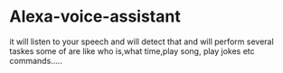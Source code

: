 # Alexa-voice-assistant
it will listen to your speech and will detect that
and will perform several taskes
some of are like who is,what time,play song,
play jokes etc commands.....
